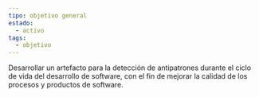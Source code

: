 ```yaml
---
tipo: objetivo general
estado:
  - activo
tags:
  - objetivo
---
```

Desarrollar un artefacto para la detección de antipatrones durante el ciclo de vida del desarrollo de software, con el fin de mejorar la calidad de los procesos y productos de software.